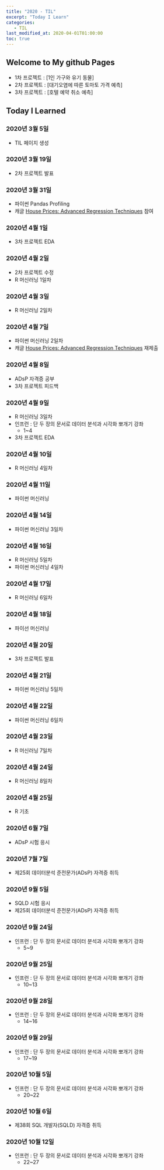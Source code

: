 ```yaml
---
title: "2020 - TIL"
excerpt: "Today I Learn"
categories: 
   - TIL
last_modified_at: 2020-04-01T01:00:00
toc: true
---
```


## Welcome to My github Pages

- 1차 프로젝트 : [1인 가구와 유기 동물]
- 2차 프로젝트 : [대기오염에 따른 토마토 가격 예측]
- 3차 프로젝트 : [호텔 예약 취소 예측]

## Today I Learned

### 2020년 3월 5일
- TIL 페이지 생성

### 2020년 3월 19일
- 2차 프로젝트 발표

### 2020년 3월 31일
- 파이썬 Pandas Profiling
- 캐글 [House Prices: Advanced Regression Techniques](https://www.kaggle.com/c/house-prices-advanced-regression-techniques/overview) 참여

### 2020년 4월 1일
- 3차 프로젝트 EDA

### 2020년 4월 2일
- 2차 프로젝트 수정
- R 머신러닝 1일차

### 2020년 4월 3일
- R 머신러닝 2일차

### 2020년 4월 7일
- 파이썬 머신러닝 2일차
- 캐글 [House Prices: Advanced Regression Techniques](https://www.kaggle.com/c/house-prices-advanced-regression-techniques/overview) 재제출

### 2020년 4월 8일
- ADsP 자격증 공부 
- 3차 프로젝트 피드백

### 2020년 4월 9일
- R 머신러닝 3일차
- 인프런 : 단 두 장의 문서로 데이터 분석과 시각화 뽀개기 강좌
    - 1~4
- 3차 프로젝트 EDA 

### 2020년 4월 10일
- R 머신러닝 4일차

### 2020년 4월 11일
- 파이썬 머신러닝

### 2020년 4월 14일
- 파이썬 머신러닝 3일차

### 2020년 4월 16일
- R 머신러닝 5일차
- 파이썬 머신러닝 4일차

### 2020년 4월 17일
- R 머신러닝 6일차

### 2020년 4월 18일
- 파이선 머신러닝

### 2020년 4월 20일
- 3차 프로젝트 발표

### 2020년 4월 21일
- 파이썬 머신러닝 5일차

### 2020년 4월 22일
- 파이썬 머신러닝 6일차

### 2020년 4월 23일
- R 머신러닝 7일차

### 2020년 4월 24일
- R 머신러닝 8일차

### 2020년 4월 25일
- R 기초

### 2020년 6월 7일
- ADsP 시험 응시

### 2020년 7월 7일
- 제25회 데이터분석 준전문가(ADsP) 자격증 취득

### 2020년 9월 5일
- SQLD 시험 응시
- 제25회 데이터분석 준전문가(ADsP) 자격증 취득

### 2020년 9월 24일
- 인프런 : 단 두 장의 문서로 데이터 분석과 시각화 뽀개기 강좌
    - 5~9

### 2020년 9월 25일
- 인프런 : 단 두 장의 문서로 데이터 분석과 시각화 뽀개기 강좌
    - 10~13

### 2020년 9월 28일
- 인프런 : 단 두 장의 문서로 데이터 분석과 시각화 뽀개기 강좌
    - 14~16

### 2020년 9월 29일
- 인프런 : 단 두 장의 문서로 데이터 분석과 시각화 뽀개기 강좌
    - 17~19

### 2020년 10월 5일
- 인프런 : 단 두 장의 문서로 데이터 분석과 시각화 뽀개기 강좌
    - 20~22

### 2020년 10월 6일
- 제38회 SQL 개발자(SQLD) 자격증 취득

### 2020년 10월 12일
- 인프런 : 단 두 장의 문서로 데이터 분석과 시각화 뽀개기 강좌
    - 22~27
